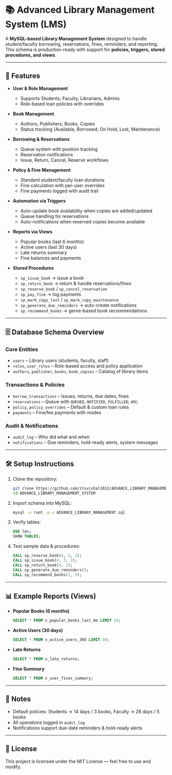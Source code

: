 # 📚 Advanced Library Management System (LMS)

A **MySQL-based Library Management System** designed to handle student/faculty borrowing, reservations, fines, reminders, and reporting. This schema is production-ready with support for **policies, triggers, stored procedures, and views**.

---

## 🚀 Features

- **User & Role Management**
  - Supports Students, Faculty, Librarians, Admins
  - Role-based loan policies with overrides

- **Book Management**
  - Authors, Publishers, Books, Copies
  - Status tracking (Available, Borrowed, On Hold, Lost, Maintenance)

- **Borrowing & Reservations**
  - Queue system with position tracking
  - Reservation notifications
  - Issue, Return, Cancel, Reserve workflows

- **Policy & Fine Management**
  - Standard student/faculty loan durations
  - Fine calculation with per-user overrides
  - Fine payments logged with audit trail

- **Automation via Triggers**
  - Auto-update book availability when copies are added/updated
  - Queue handling for reservations
  - Auto-notifications when reserved copies become available

- **Reports via Views**
  - Popular books (last 6 months)
  - Active users (last 30 days)
  - Late returns summary
  - Fine balances and payments

- **Stored Procedures**
  - `sp_issue_book` → issue a book
  - `sp_return_book` → return & handle reservations/fines
  - `sp_reserve_book` / `sp_cancel_reservation`
  - `sp_pay_fine` → log payments
  - `sp_mark_copy_lost` / `sp_mark_copy_maintenance`
  - `sp_generate_due_reminders` → auto-create notifications
  - `sp_recommend_books` → genre-based book recommendations

---

## 🗄️ Database Schema Overview

### Core Entities
- `users` – Library users (students, faculty, staff)  
- `roles`, `user_roles` – Role-based access and policy application  
- `authors`, `publisher`, `books`, `book_copies` – Catalog of library items  

### Transactions & Policies
- `borrow_transactions` – Issues, returns, due dates, fines  
- `reservations` – Queue with `QUEUED`, `NOTIFIED`, `FULFILLED`, etc.  
- `policy`, `policy_overrides` – Default & custom loan rules  
- `payments` – Fine/fee payments with modes  

### Audit & Notifications
- `audit_log` – Who did what and when  
- `notifications` – Due reminders, hold-ready alerts, system messages  

---

## 🛠️ Setup Instructions

1. Clone the repository:
   ```bash
   git clone https://github.com/itsvishal1012/ADVANCE_LIBRARY_MANAGEMENT_SYSTEM.git
   cd ADVANCE_LIBRARY_MANAGEMENT_SYSTEM
   ```

2. Import schema into MySQL:
   ```bash
   mysql -u root -p < ADVANCE_LIBRARY_MANAGEMENT.sql
   ```

3. Verify tables:
   ```sql
   USE lms;
   SHOW TABLES;
   ```

4. Test sample data & procedures:
   ```sql
   CALL sp_reserve_book(4, 3, 2);
   CALL sp_issue_book(4, 3, 2);
   CALL sp_return_book(4, 1);
   CALL sp_generate_due_reminders();
   CALL sp_recommend_books(1, 5);
   ```

---

## 📊 Example Reports (Views)

- **Popular Books (6 months)**  
  ```sql
  SELECT * FROM v_popular_books_last_6m LIMIT 10;
  ```

- **Active Users (30 days)**  
  ```sql
  SELECT * FROM v_active_users_30d LIMIT 10;
  ```

- **Late Returns**  
  ```sql
  SELECT * FROM v_late_returns;
  ```

- **Fine Summary**  
  ```sql
  SELECT * FROM v_user_fines_summary;
  ```

---

## 📌 Notes

- Default policies: Students → 14 days / 3 books, Faculty → 28 days / 5 books  
- All operations logged in `audit_log`  
- Notifications support due-date reminders & hold-ready alerts  

---

## 📜 License

This project is licensed under the MIT License — feel free to use and modify.  
